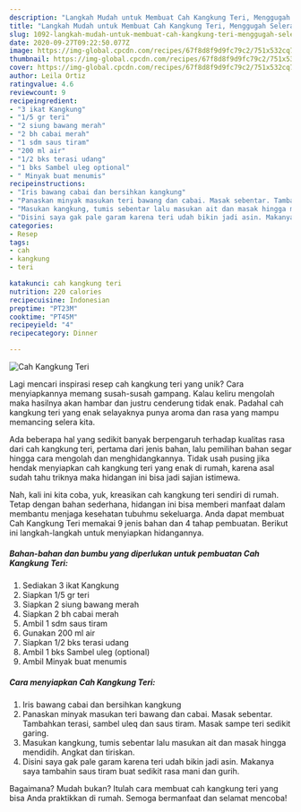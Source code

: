 ```yaml
---
description: "Langkah Mudah untuk Membuat Cah Kangkung Teri, Menggugah Selera"
title: "Langkah Mudah untuk Membuat Cah Kangkung Teri, Menggugah Selera"
slug: 1092-langkah-mudah-untuk-membuat-cah-kangkung-teri-menggugah-selera
date: 2020-09-27T09:22:50.077Z
image: https://img-global.cpcdn.com/recipes/67f8d8f9d9fc79c2/751x532cq70/cah-kangkung-teri-foto-resep-utama.jpg
thumbnail: https://img-global.cpcdn.com/recipes/67f8d8f9d9fc79c2/751x532cq70/cah-kangkung-teri-foto-resep-utama.jpg
cover: https://img-global.cpcdn.com/recipes/67f8d8f9d9fc79c2/751x532cq70/cah-kangkung-teri-foto-resep-utama.jpg
author: Leila Ortiz
ratingvalue: 4.6
reviewcount: 9
recipeingredient:
- "3 ikat Kangkung"
- "1/5 gr teri"
- "2 siung bawang merah"
- "2 bh cabai merah"
- "1 sdm saus tiram"
- "200 ml air"
- "1/2 bks terasi udang"
- "1 bks Sambel uleg optional"
- " Minyak buat menumis"
recipeinstructions:
- "Iris bawang cabai dan bersihkan kangkung"
- "Panaskan minyak masukan teri bawang dan cabai. Masak sebentar. Tambahkan terasi, sambel uleq dan saus tiram. Masak sampe teri sedikit garing."
- "Masukan kangkung, tumis sebentar lalu masukan ait dan masak hingga mendidih. Angkat dan tiriskan."
- "Disini saya gak pale garam karena teri udah bikin jadi asin. Makanya saya tambahin saus tiram buat sedikit rasa mani dan gurih."
categories:
- Resep
tags:
- cah
- kangkung
- teri

katakunci: cah kangkung teri 
nutrition: 220 calories
recipecuisine: Indonesian
preptime: "PT23M"
cooktime: "PT45M"
recipeyield: "4"
recipecategory: Dinner

---
```



![Cah Kangkung Teri](https://img-global.cpcdn.com/recipes/67f8d8f9d9fc79c2/751x532cq70/cah-kangkung-teri-foto-resep-utama.jpg)

Lagi mencari inspirasi resep cah kangkung teri yang unik? Cara menyiapkannya memang susah-susah gampang. Kalau keliru mengolah maka hasilnya akan hambar dan justru cenderung tidak enak. Padahal cah kangkung teri yang enak selayaknya punya aroma dan rasa yang mampu memancing selera kita.



Ada beberapa hal yang sedikit banyak berpengaruh terhadap kualitas rasa dari cah kangkung teri, pertama dari jenis bahan, lalu pemilihan bahan segar hingga cara mengolah dan menghidangkannya. Tidak usah pusing jika hendak menyiapkan cah kangkung teri yang enak di rumah, karena asal sudah tahu triknya maka hidangan ini bisa jadi sajian istimewa.


Nah, kali ini kita coba, yuk, kreasikan cah kangkung teri sendiri di rumah. Tetap dengan bahan sederhana, hidangan ini bisa memberi manfaat dalam membantu menjaga kesehatan tubuhmu sekeluarga. Anda dapat membuat Cah Kangkung Teri memakai 9 jenis bahan dan 4 tahap pembuatan. Berikut ini langkah-langkah untuk menyiapkan hidangannya.

<!--inarticleads1-->

##### Bahan-bahan dan bumbu yang diperlukan untuk pembuatan Cah Kangkung Teri:

1. Sediakan 3 ikat Kangkung
1. Siapkan 1/5 gr teri
1. Siapkan 2 siung bawang merah
1. Siapkan 2 bh cabai merah
1. Ambil 1 sdm saus tiram
1. Gunakan 200 ml air
1. Siapkan 1/2 bks terasi udang
1. Ambil 1 bks Sambel uleg (optional)
1. Ambil  Minyak buat menumis




<!--inarticleads2-->

##### Cara menyiapkan Cah Kangkung Teri:

1. Iris bawang cabai dan bersihkan kangkung
1. Panaskan minyak masukan teri bawang dan cabai. Masak sebentar. Tambahkan terasi, sambel uleq dan saus tiram. Masak sampe teri sedikit garing.
1. Masukan kangkung, tumis sebentar lalu masukan ait dan masak hingga mendidih. Angkat dan tiriskan.
1. Disini saya gak pale garam karena teri udah bikin jadi asin. Makanya saya tambahin saus tiram buat sedikit rasa mani dan gurih.




Bagaimana? Mudah bukan? Itulah cara membuat cah kangkung teri yang bisa Anda praktikkan di rumah. Semoga bermanfaat dan selamat mencoba!
